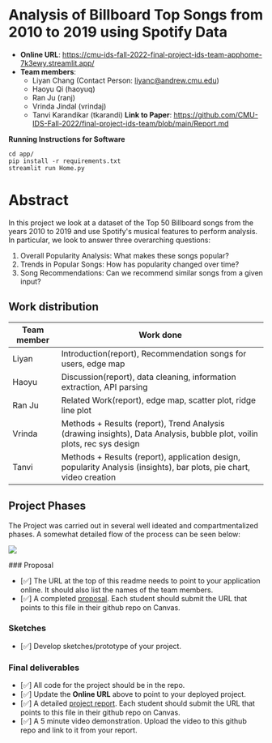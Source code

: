 # Analysis of Billboard Top Songs from 2010 to 2019 using Spotify Data


* **Online URL**: https://cmu-ids-fall-2022-final-project-ids-team-apphome-7k3ewy.streamlit.app/
* **Team members**:
  * Liyan Chang (Contact Person: liyanc@andrew.cmu.edu)
  * Haoyu Qi (haoyuq)
  * Ran Ju (ranj)
  * Vrinda Jindal (vrindaj)
  * Tanvi Karandikar (tkarandi)
**Link to Paper**: https://github.com/CMU-IDS-Fall-2022/final-project-ids-team/blob/main/Report.md

**Running Instructions for Software**
```
cd app/
pip install -r requirements.txt
streamlit run Home.py
````

# Abstract

In this project we look at a dataset of the Top 50 Billboard songs from the years 2010 to 2019 and use Spotify's musical features to perform analysis. In particular, we look to answer three overarching questions:
1. Overall Popularity Analysis: What makes these songs popular?
2. Trends in Popular Songs: How has popularity changed over time?
3. Song Recommendations: Can we recommend similar songs from a given input?

## Work distribution

Team member | Work done
------ | ------
Liyan   | Introduction(report), Recommendation songs for users, edge map   
Haoyu   | Discussion(report), data cleaning, information extraction, API parsing 
Ran Ju  | Related Work(report), edge map, scatter plot, ridge line plot 
Vrinda | Methods + Results (report), Trend Analysis (drawing insights), Data Analysis, bubble plot, voilin plots, rec sys design
Tanvi    |  Methods + Results (report), application design, popularity Analysis (insights), bar plots, pie chart, video creation

## Project Phases
The Project was carried out in several well ideated and compartmentalized phases. A somewhat detailed flow of the process can be seen below:

<p><img src="images/ids.jpg"></p>
### Proposal

- [:white_check_mark:] The URL at the top of this readme needs to point to your application online. It should also list the names of the team members.
- [:white_check_mark:] A completed [proposal](Proposal.md). Each student should submit the URL that points to this file in their github repo on Canvas.

### Sketches

- [:white_check_mark:] Develop sketches/prototype of your project.

### Final deliverables

- [:white_check_mark:] All code for the project should be in the repo.
- [:white_check_mark:] Update the **Online URL** above to point to your deployed project.
- [:white_check_mark:] A detailed [project report](Report.md).  Each student should submit the URL that points to this file in their github repo on Canvas.
- [:white_check_mark:] A 5 minute video demonstration.  Upload the video to this github repo and link to it from your report.
